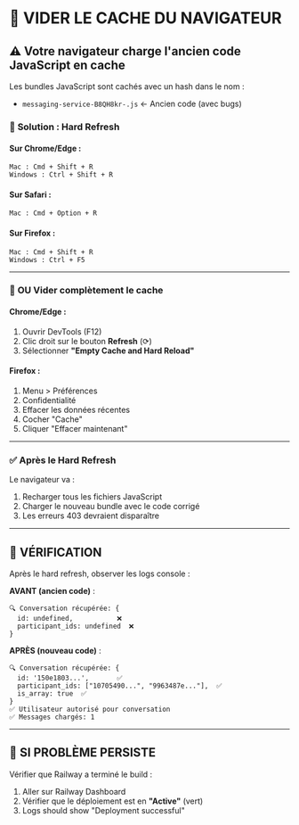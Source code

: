 # 🔄 VIDER LE CACHE DU NAVIGATEUR

## ⚠️ **Votre navigateur charge l'ancien code JavaScript en cache**

Les bundles JavaScript sont cachés avec un hash dans le nom :
- `messaging-service-B8QH8kr-.js` ← Ancien code (avec bugs)

### 🧹 **Solution : Hard Refresh**

#### **Sur Chrome/Edge** :
```
Mac : Cmd + Shift + R
Windows : Ctrl + Shift + R
```

#### **Sur Safari** :
```
Mac : Cmd + Option + R
```

#### **Sur Firefox** :
```
Mac : Cmd + Shift + R
Windows : Ctrl + F5
```

---

### 🔄 **OU Vider complètement le cache**

#### **Chrome/Edge** :
1. Ouvrir DevTools (F12)
2. Clic droit sur le bouton **Refresh** (⟳)
3. Sélectionner **"Empty Cache and Hard Reload"**

#### **Firefox** :
1. Menu > Préférences
2. Confidentialité
3. Effacer les données récentes
4. Cocher "Cache"
5. Cliquer "Effacer maintenant"

---

### ✅ **Après le Hard Refresh**

Le navigateur va :
1. Recharger tous les fichiers JavaScript
2. Charger le nouveau bundle avec le code corrigé
3. Les erreurs 403 devraient disparaître

---

## 🧪 **VÉRIFICATION**

Après le hard refresh, observer les logs console :

**AVANT (ancien code)** :
```
🔍 Conversation récupérée: {
  id: undefined,           ❌
  participant_ids: undefined  ❌
}
```

**APRÈS (nouveau code)** :
```
🔍 Conversation récupérée: {
  id: '150e1803...',       ✅
  participant_ids: ["10705490...", "9963487e..."],  ✅
  is_array: true  ✅
}
✅ Utilisateur autorisé pour conversation
✅ Messages chargés: 1
```

---

## 🚀 **SI PROBLÈME PERSISTE**

Vérifier que Railway a terminé le build :
1. Aller sur Railway Dashboard
2. Vérifier que le déploiement est en **"Active"** (vert)
3. Logs should show "Deployment successful"

